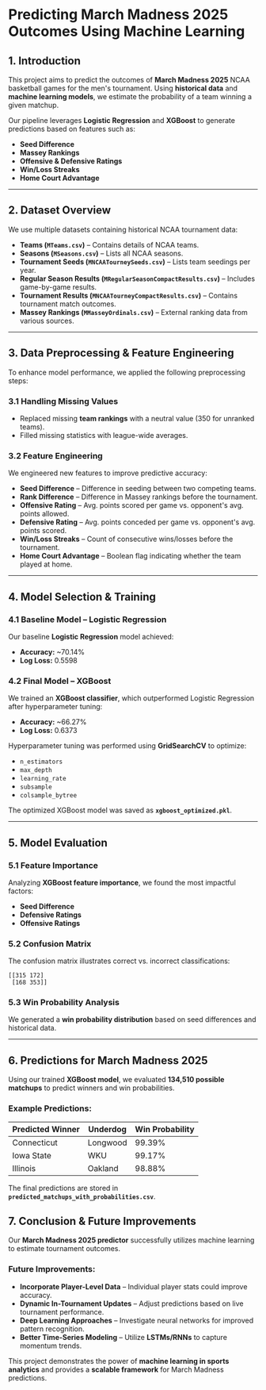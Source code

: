 # Predicting March Madness 2025 Outcomes Using Machine Learning

## 1. Introduction
This project aims to predict the outcomes of **March Madness 2025** NCAA basketball games for the men's tournament. Using **historical data** and **machine learning models**, we estimate the probability of a team winning a given matchup.

Our pipeline leverages **Logistic Regression** and **XGBoost** to generate predictions based on features such as:
- **Seed Difference**
- **Massey Rankings**
- **Offensive & Defensive Ratings**
- **Win/Loss Streaks**
- **Home Court Advantage**

---

## 2. Dataset Overview
We use multiple datasets containing historical NCAA tournament data:

- **Teams (`MTeams.csv`)** – Contains details of NCAA teams.
- **Seasons (`MSeasons.csv`)** – Lists all NCAA seasons.
- **Tournament Seeds (`MNCAATourneySeeds.csv`)** – Lists team seedings per year.
- **Regular Season Results (`MRegularSeasonCompactResults.csv`)** – Includes game-by-game results.
- **Tournament Results (`MNCAATourneyCompactResults.csv`)** – Contains tournament match outcomes.
- **Massey Rankings (`MMasseyOrdinals.csv`)** – External ranking data from various sources.

---

## 3. Data Preprocessing & Feature Engineering

To enhance model performance, we applied the following preprocessing steps:

### 3.1 Handling Missing Values
- Replaced missing **team rankings** with a neutral value (350 for unranked teams).
- Filled missing statistics with league-wide averages.

### 3.2 Feature Engineering
We engineered new features to improve predictive accuracy:
- **Seed Difference** – Difference in seeding between two competing teams.
- **Rank Difference** – Difference in Massey rankings before the tournament.
- **Offensive Rating** – Avg. points scored per game vs. opponent's avg. points allowed.
- **Defensive Rating** – Avg. points conceded per game vs. opponent's avg. points scored.
- **Win/Loss Streaks** – Count of consecutive wins/losses before the tournament.
- **Home Court Advantage** – Boolean flag indicating whether the team played at home.

---

## 4. Model Selection & Training

### 4.1 Baseline Model – Logistic Regression
Our baseline **Logistic Regression** model achieved:
- **Accuracy:** ~70.14%
- **Log Loss:** 0.5598

### 4.2 Final Model – XGBoost
We trained an **XGBoost classifier**, which outperformed Logistic Regression after hyperparameter tuning:

- **Accuracy:** ~66.27%
- **Log Loss:** 0.6373

Hyperparameter tuning was performed using **GridSearchCV** to optimize:
- `n_estimators`
- `max_depth`
- `learning_rate`
- `subsample`
- `colsample_bytree`

The optimized XGBoost model was saved as **`xgboost_optimized.pkl`**.

---

## 5. Model Evaluation

### 5.1 Feature Importance
Analyzing **XGBoost feature importance**, we found the most impactful factors:
- **Seed Difference**
- **Defensive Ratings**
- **Offensive Ratings**

### 5.2 Confusion Matrix
The confusion matrix illustrates correct vs. incorrect classifications:
```
[[315 172]
 [168 353]]
```

### 5.3 Win Probability Analysis
We generated a **win probability distribution** based on seed differences and historical data.

---

## 6. Predictions for March Madness 2025

Using our trained **XGBoost model**, we evaluated **134,510 possible matchups** to predict winners and win probabilities.

### Example Predictions:
| **Predicted Winner** | **Underdog** | **Win Probability** |
|----------------------|-------------|---------------------|
| Connecticut         | Longwood    | 99.39%             |
| Iowa State         | WKU         | 99.17%             |
| Illinois           | Oakland     | 98.88%             |

The final predictions are stored in **`predicted_matchups_with_probabilities.csv`**.


## 7. Conclusion & Future Improvements

Our **March Madness 2025 predictor** successfully utilizes machine learning to estimate tournament outcomes.

### Future Improvements:
- **Incorporate Player-Level Data** – Individual player stats could improve accuracy.
- **Dynamic In-Tournament Updates** – Adjust predictions based on live tournament performance.
- **Deep Learning Approaches** – Investigate neural networks for improved pattern recognition.
- **Better Time-Series Modeling** – Utilize **LSTMs/RNNs** to capture momentum trends.

This project demonstrates the power of **machine learning in sports analytics** and provides a **scalable framework** for March Madness predictions.

